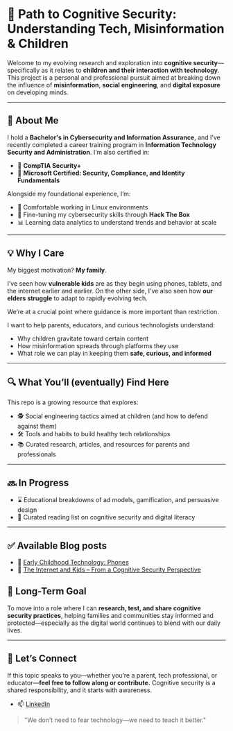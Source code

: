 # 🧠 Path to Cognitive Security: Understanding Tech, Misinformation & Children

Welcome to my evolving research and exploration into **cognitive security**—specifically as it relates to **children and their interaction with technology**. This project is a personal and professional pursuit aimed at breaking down the influence of **misinformation**, **social engineering**, and **digital exposure** on developing minds.

---

## 👋 About Me

I hold a **Bachelor's in Cybersecurity and Information Assurance**, and I’ve recently completed a career training program in **Information Technology Security and Administration**. I’m also certified in:

- 📜 **CompTIA Security+**
- 🏢 **Microsoft Certified: Security, Compliance, and Identity Fundamentals**

Alongside my foundational experience, I’m:

- 🐧 Comfortable working in Linux environments  
- 🧪 Fine-tuning my cybersecurity skills through **Hack The Box**  
- 📊 Learning data analytics to understand trends and behavior at scale  

---

## 💡 Why I Care

My biggest motivation? **My family**.

I’ve seen how **vulnerable kids** are as they begin using phones, tablets, and the internet earlier and earlier. On the other side, I’ve also seen how **our elders struggle** to adapt to rapidly evolving tech.

We’re at a crucial point where guidance is more important than restriction.

I want to help parents, educators, and curious technologists understand:
- Why children gravitate toward certain content
- How misinformation spreads through platforms they use
- What role we can play in keeping them **safe, curious, and informed**

---

## 🔍 What You’ll (eventually) Find Here

This repo is a growing resource that explores:
- 🕵️ Social engineering tactics aimed at children (and how to defend against them)
- 🛠️ Tools and habits to build healthy tech relationships
- 📚 Curated research, articles, and resources for parents and professionals

---

## 🔜 In Progress

- ⌛ Educational breakdowns of ad models, gamification, and persuasive design  
- 📘 Curated reading list on cognitive security and digital literacy  

---

## ✅ Available Blog posts

- 📱 [Early Childhood Technology: Phones](https://github.com/j-zilla210/ZillaCOGSEC/blob/main/When%20Kids%20and%20tech%20collide.md)
- 🧠 [The Internet and Kids – From a Cognitive Security Perspective](https://github.com/j-zilla210/ZillaCOGSEC/blob/main/Misinformation.md)

## 🧭 Long-Term Goal

To move into a role where I can **research, test, and share cognitive security practices**, helping families and communities stay informed and protected—especially as the digital world continues to blend with our daily lives.

---

## 🤝 Let’s Connect

If this topic speaks to you—whether you’re a parent, tech professional, or educator—**feel free to follow along or contribute.** Cognitive security is a shared responsibility, and it starts with awareness.

- 📫 [LinkedIn](https://www.linkedin.com/in/joshua-ovalle-forhire)  
 

> "We don’t need to fear technology—we need to teach it better."

